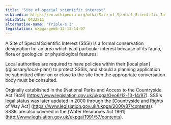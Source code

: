 ```yaml
---
title: "Site of special scientific interest"
wikipedia: https://en.wikipedia.org/wiki/Site_of_Special_Scientific_Interest
wikidata: Q422211
alternative-name: "Triple-s I"
legislation: ukpga-geo6-12-13-14-97
---
```


A Site of Special Scientific Interest (SSSI) is a formal conservation designation for an area which is of particular interest because of its fauna, flora or geological or physiological features.

Local authorities are required to have policies within their [local plan] (/glossary/local-plan/) to protect SSSIs, and should a planning application be submitted either on or close to the site then the appropriate conversation body must be consulted.

Orginally established in the [National Parks and Access to the Countryside Act 1949] (https://www.legislation.gov.uk/ukpga/Geo6/12-13-14/97). SSSIs legal status was later updated in 2000 through the [Countryside and Rights of Way Act] (https://www.legislation.gov.uk/ukpga/2000/37/contents). SSSIs are also covered in the [Water Resources Act 1991] (http://www.legislation.gov.uk/ukpga/1991/57/contents).